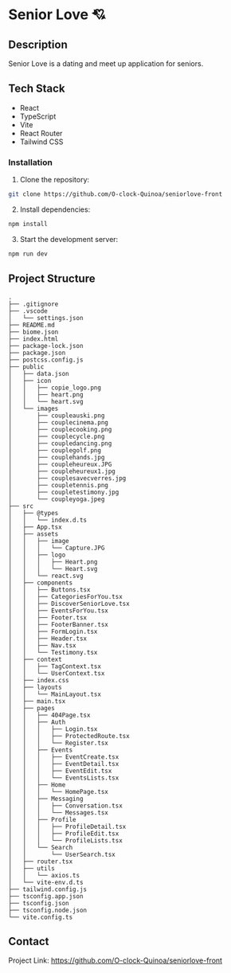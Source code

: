 # Senior Love 💘

## Description
Senior Love is a dating and meet up application for seniors.

## Tech Stack
* React
* TypeScript
* Vite
* React Router
* Tailwind CSS

### Installation

1. Clone the repository:
```bash
git clone https://github.com/O-clock-Quinoa/seniorlove-front
```

2. Install dependencies:
```bash
npm install
```

3. Start the development server:
```bash
npm run dev
```


## Project Structure
```
.
├── .gitignore
├── .vscode
│   └── settings.json
├── README.md
├── biome.json
├── index.html
├── package-lock.json
├── package.json
├── postcss.config.js
├── public
│   ├── data.json
│   ├── icon
│   │   ├── copie_logo.png
│   │   ├── heart.png
│   │   └── heart.svg
│   └── images
│       ├── coupleauski.png
│       ├── couplecinema.png
│       ├── couplecooking.png
│       ├── couplecycle.png
│       ├── coupledancing.png
│       ├── couplegolf.png
│       ├── couplehands.jpg
│       ├── coupleheureux.JPG
│       ├── coupleheureux1.jpg
│       ├── couplesavecverres.jpg
│       ├── coupletennis.png
│       ├── coupletestimony.jpg
│       └── coupleyoga.jpeg
├── src
│   ├── @types
│   │   └── index.d.ts
│   ├── App.tsx
│   ├── assets
│   │   ├── image
│   │   │   └── Capture.JPG
│   │   ├── logo
│   │   │   ├── Heart.png
│   │   │   └── Heart.svg
│   │   └── react.svg
│   ├── components
│   │   ├── Buttons.tsx
│   │   ├── CategoriesForYou.tsx
│   │   ├── DiscoverSeniorLove.tsx
│   │   ├── EventsForYou.tsx
│   │   ├── Footer.tsx
│   │   ├── FooterBanner.tsx
│   │   ├── FormLogin.tsx
│   │   ├── Header.tsx
│   │   ├── Nav.tsx
│   │   └── Testimony.tsx
│   ├── context
│   │   ├── TagContext.tsx
│   │   └── UserContext.tsx
│   ├── index.css
│   ├── layouts
│   │   └── MainLayout.tsx
│   ├── main.tsx
│   ├── pages
│   │   ├── 404Page.tsx
│   │   ├── Auth
│   │   │   ├── Login.tsx
│   │   │   ├── ProtectedRoute.tsx
│   │   │   └── Register.tsx
│   │   ├── Events
│   │   │   ├── EventCreate.tsx
│   │   │   ├── EventDetail.tsx
│   │   │   ├── EventEdit.tsx
│   │   │   └── EventsLists.tsx
│   │   ├── Home
│   │   │   └── HomePage.tsx
│   │   ├── Messaging
│   │   │   ├── Conversation.tsx
│   │   │   └── Messages.tsx
│   │   ├── Profile
│   │   │   ├── ProfileDetail.tsx
│   │   │   ├── ProfileEdit.tsx
│   │   │   └── ProfileLists.tsx
│   │   └── Search
│   │       └── UserSearch.tsx
│   ├── router.tsx
│   ├── utils
│   │   └── axios.ts
│   └── vite-env.d.ts
├── tailwind.config.js
├── tsconfig.app.json
├── tsconfig.json
├── tsconfig.node.json
└── vite.config.ts
```

## Contact
Project Link: https://github.com/O-clock-Quinoa/seniorlove-front